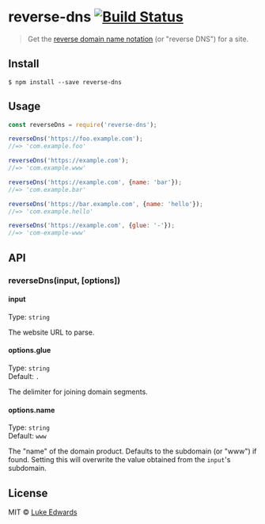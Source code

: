 # reverse-dns [![Build Status](https://travis-ci.org/lukeed/reverse-dns.svg?branch=master)](https://travis-ci.org/lukeed/reverse-dns)

> Get the [reverse domain name notation](https://en.wikipedia.org/wiki/Reverse_domain_name_notation) (or "reverse DNS") for a site.


## Install

```
$ npm install --save reverse-dns
```


## Usage

```js
const reverseDns = require('reverse-dns');

reverseDns('https://foo.example.com');
//=> 'com.example.foo'

reverseDns('https://example.com');
//=> 'com.example.www'

reverseDns('https://example.com', {name: 'bar'});
//=> 'com.example.bar'

reverseDns('https://bar.example.com', {name: 'hello'});
//=> 'com.example.hello'

reverseDns('https://example.com', {glue: '-'});
//=> 'com-example-www'
```


## API

### reverseDns(input, [options])

#### input

Type: `string`

The website URL to parse.

#### options.glue

Type: `string`<br>
Default: `.`

The delimiter for joining domain segments.

#### options.name

Type: `string`<br>
Default: `www`

The "name" of the domain product. Defaults to the subdomain (or "www") if found. Setting this will overwrite the value obtained from the `input`'s subdomain.


## License

MIT © [Luke Edwards](https://lukeed.com)
